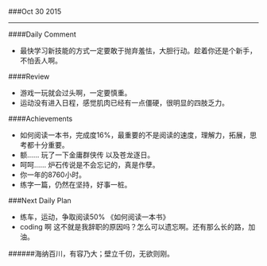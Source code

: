 ###Oct 30 2015
***
####Daily Comment
+ 最快学习新技能的方式一定要敢于抛弃羞怯，大胆行动。趁着你还是个新手，不怕丢人啊。

####Review
+ 游戏一玩就会过头啊，一定要慎重。
+ 运动没有进入日程，感觉肌肉已经有一点僵硬，很明显的四肢乏力。

####Achievements
+ 如何阅读一本书，完成度16%，最重要的不是阅读的速度，理解力，拓展，思考都十分重要。
+ 额…… 玩了一下金庸群侠传 以及苍龙逐日。
+ 呵呵…… 炉石传说是不会忘记的，真是作孽。
+ 你一年的8760小时。
+ 练字一篇，仍然在坚持，好事一桩。

###Next Daily Plan
+ 练车，运动，争取阅读50% 《如何阅读一本书》
+ coding 啊 这不就是我辞职的原因吗？怎么可以遗忘啊。还有那么长的路，加油。

######海纳百川，有容乃大；壁立千仞，无欲则刚。

